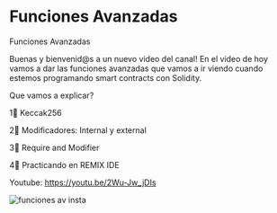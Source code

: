 # Funciones Avanzadas

Funciones Avanzadas

Buenas y bienvenid@s a un nuevo video del canal! En el video de hoy vamos a dar las funciones avanzadas que vamos a ir viendo cuando estemos programando smart contracts con Solidity.

Que vamos a explicar?

1⃣ Keccak256

2⃣ Modificadores: Internal y external

3⃣ Require and Modifier

4⃣ Practicando en REMIX IDE

Youtube: https://youtu.be/2Wu-Jw_jDIs

![funciones av insta](https://user-images.githubusercontent.com/101588200/171137946-dbfc25e5-1dee-44c8-a487-d69b5bf9acd5.png)
